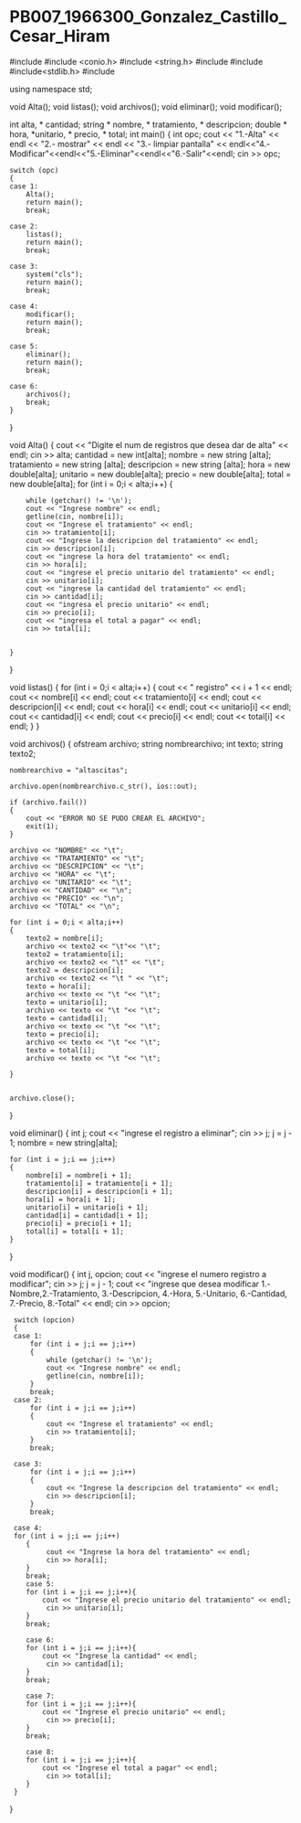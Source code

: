 # PB007_1966300_Gonzalez_Castillo_Cesar_Hiram

#include <iostream>
#include <conio.h>
#include <string.h>
#include <string>
#include <fstream>
#include<stdlib.h>
#include <vector>

using namespace std;

void Alta();
void listas();
void archivos();
void eliminar();
void modificar();

int alta, * cantidad;
string * nombre, * tratamiento, * descripcion;
double * hora, *unitario, * precio, * total;
int main()
{
	int opc;
	cout << "1.-Alta" << endl << "2.- mostrar" << endl << "3.- limpiar pantalla" << endl<<"4.-Modificar"<<endl<<"5.-Eliminar"<<endl<<"6.-Salir"<<endl;
	cin >> opc;

	switch (opc)
	{
	case 1:
		Alta();
		return main();
		break;

	case 2:
		listas();
		return main();
		break;

	case 3:
		system("cls");
		return main();
		break;

	case 4:
		modificar();
		return main();
		break;

	case 5:
		eliminar();
		return main();
		break;

	case 6:
		archivos();
		break;
	}
}

void Alta()
{ 
	cout << "Digite el num de registros que desea dar de alta" << endl;
	cin >> alta;
	cantidad = new int[alta];
	nombre = new string [alta];
	tratamiento = new string [alta];
	descripcion = new string [alta];
	hora = new double[alta];
	unitario = new double[alta];
	precio = new double[alta];
	total = new double[alta];
	for (int i = 0;i < alta;i++)
	{
			
		while (getchar() != '\n');
		cout << "Ingrese nombre" << endl;
		getline(cin, nombre[i]);
		cout << "Ingrese el tratamiento" << endl;
		cin >> tratamiento[i];
		cout << "Ingrese la descripcion del tratamiento" << endl;
		cin >> descripcion[i];
		cout << "ingrese la hora del tratamiento" << endl;
		cin >> hora[i];
		cout << "ingrese el precio unitario del tratamiento" << endl;
		cin >> unitario[i];
		cout << "ingrese la cantidad del tratamiento" << endl;
		cin >> cantidad[i];
		cout << "ingresa el precio unitario" << endl;
		cin >> precio[i];
		cout << "ingresa el total a pagar" << endl;
		cin >> total[i];
		

	}
}

void listas()
{
	for (int i = 0;i < alta;i++)
	{
		cout << " registro" << i + 1 << endl;
		cout << nombre[i] << endl;
		cout << tratamiento[i] << endl;
		cout << descripcion[i] << endl;
		cout << hora[i] << endl;
		cout << unitario[i] << endl;
		cout << cantidad[i] << endl;
		cout << precio[i] << endl;
		cout << total[i] << endl;
	}
}

void archivos()
{
	ofstream archivo; 
	string nombrearchivo;
	int texto;
	string texto2;

	nombrearchivo = "altascitas";

	archivo.open(nombrearchivo.c_str(), ios::out);

	if (archivo.fail())
	{
		cout << "ERROR NO SE PUDO CREAR EL ARCHIVO";
		exit(1);
	}

	archivo << "NOMBRE" << "\t";
	archivo << "TRATAMIENTO" << "\t";
	archivo << "DESCRIPCION" << "\t";
	archivo << "HORA" << "\t";
	archivo << "UNITARIO" << "\t";
	archivo << "CANTIDAD" << "\n";
	archivo << "PRECIO" << "\n";
	archivo << "TOTAL" << "\n";

	for (int i = 0;i < alta;i++)
	{
		texto2 = nombre[i];
		archivo << texto2 << "\t"<< "\t";
		texto2 = tratamiento[i];
		archivo << texto2 << "\t" << "\t";
		texto2 = descripcion[i];
		archivo << texto2 << "\t " << "\t";
		texto = hora[i];
		archivo << texto << "\t "<< "\t";
		texto = unitario[i];
		archivo << texto << "\t "<< "\t";
		texto = cantidad[i];
		archivo << texto << "\t "<< "\t";
		texto = precio[i];
		archivo << texto << "\t "<< "\t";
		texto = total[i];
		archivo << texto << "\t "<< "\t";
		
	}


	archivo.close();
}

void eliminar()
{
	int j;
	cout << "ingrese el  registro a eliminar";
	cin >> j;
	j = j - 1;
	nombre = new string[alta];

	for (int i = j;i == j;i++)
	{
		nombre[i] = nombre[i + 1];
		tratamiento[i] = tratamiento[i + 1];
		descripcion[i] = descripcion[i + 1];
		hora[i] = hora[i + 1];
		unitario[i] = unitario[i + 1];
		cantidad[i] = cantidad[i + 1];
		precio[i] = precio[i + 1];
		total[i] = total[i + 1];
	}
}

void modificar()
{
	int j, opcion;
	 cout << "ingrese el numero registro a modificar";
	 cin >> j;
	 j = j - 1; 
	 cout << "ingrese que desea modificar 1.-Nombre,2.-Tratamiento, 3.-Descripcion, 4.-Hora, 5.-Unitario, 6.-Cantidad, 7.-Precio, 8.-Total" << endl;
	 cin >> opcion;

	 switch (opcion)
	 {
	 case 1:
		 for (int i = j;i == j;i++)
		 {
			 while (getchar() != '\n'); 
			 cout << "Ingrese nombre" << endl;
			 getline(cin, nombre[i]);
		 }
		 break;
	 case 2:
		 for (int i = j;i == j;i++)
		 {
			 cout << "Ingrese el tratamiento" << endl;
			 cin >> tratamiento[i];
		 }
		 break;

	 case 3:
		 for (int i = j;i == j;i++)
		 {
			 cout << "Ingrese la descripcion del tratamiento" << endl;
			 cin >> descripcion[i];
		 }
		 break;
		 
	 case 4:
	 for (int i = j;i == j;i++)
	    {
	         cout << "Ingrese la hora del tratamiento" << endl;
		     cin >> hora[i];
	    }
	    break;
	    case 5:
	    for (int i = j;i == j;i++){
	        cout << "Ingrese el precio unitario del tratamiento" << endl;
			 cin >> unitario[i];
	    }
	    break;
	    
	    case 6:
	    for (int i = j;i == j;i++){
	        cout << "Ingrese la cantidad" << endl;
			 cin >> cantidad[i];
	    }
	    break;
	    
	    case 7:
	    for (int i = j;i == j;i++){
	        cout << "Ingrese el precio unitario" << endl;
			 cin >> precio[i];
	    }
	    break;
	    
	    case 8:
	    for (int i = j;i == j;i++){
	        cout << "Ingrese el total a pagar" << endl;
			 cin >> total[i];
	    }
	 }

			
}


